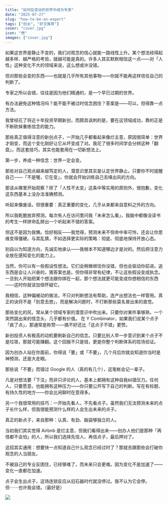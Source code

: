 ```yaml
---
title: "如何在变动的世界中成为专家"
date: "2025-07-27"
slug: "how-to-be-an-expert"
tags: ["创业", "好文推荐"]
cover: "cover.jpg"
icon: "😎"
images: ["cover.jpg"]
---
```

如果这世界是静止不变的，我们对观念的信心就能一路线性上升。某个想法经得起越多样、越严格的考验，就越可能是真的。许多人其实默默相信这一点——对「人性」这种变化不大的领域来说，这么想或许没错。



但对那些会变的东西——也就是几乎所有其他事物——你就不能再这样信任自己的判断了。



专家之所以会错，往往是因为他们精通的，是一个早已过期的世界。



有办法避免这种情况吗？能不能不被过时信念困住？答案是——可以，但得靠一点方法。



我曾经花了将近十年投资早期新创，而颇具讽刺的是，要在这领域成功，靠的正是不断砍掉重练信念的能力。



那些真正值得注意的新创点子，一开始几乎都看起来像烂主意，原因很简单：世界才刚变，而这个变化刚好让它从坏变成了对。我花了很多时间学会分辨这种「翻盘」，而这套技巧，其实也能套用在一切新想法上。



第一步，养成一种信念：世界一定会变。



那些对自己观点越来越笃定的人，潜意识里其实是认定世界静止。只要你不时提醒自己——「不是喔，它在变」，你就会开始训练自己去嗅出风的方向。



那该从哪里开始观察？除了「人性不太变」这条中等实用的原则外，很抱歉，变化这东西基本上没办法准确预测。



听起来像废话，但很重要：真正重要的变化，几乎从来都来自意料之外的方向。



所以我乾脆放弃预测。每次有人在访问里问我「未来怎么看」，我脑中都像没读书的考生一样拼命乱掰出一个听起来不错的答案。



但这不是因为我懒。恰好相反——我觉得，预测未来不但命中率可怜，还会让你思维变得僵硬。与其乱猜，不如选择更实际的策略：彻底、彻底地保持开放心态。



别自以为知道方向，先诚实地承认——我根本不知道哪边才是对的。然后把注意力全放在感知变化的能力上。



当然，你可以有一些假设性想法。它们会稍微绑住你没错，但也会驱动你前进。追东西是会让人兴奋的，猜答案也是。但你得非常有纪律，不让这些假设变成执念。
一旦别人开始把某个想法跟你绑在一起，那个想法就更可能变成你想相信的东西——这时你就该加倍怀疑它。



我相信，这种偏被动的做法，不只对判断想法有帮助，连产出想法也一样管用。真正的诀窍不是「刻意去想」，而是解决问题时，不打断那些莫名冒出来的直觉。



那些变化的风，常从某个领域专家的潜意识中吹出来。只要你对某件事够熟，一个突然跳出来的怪念头，几乎都有价值。
在 Y Combinator，如果我们说某个点子「疯了点」，那通常是称赞——搞不好还比「这点子不错」更赞。



新创投资人有极高的动机要刷新自己的信念。只要比别人早一步意识到某个点子不是垃圾，那就可能赚翻。这个回报不只是钱，更是你整个判断体系的现场验证。



因为创办人站在你面前，你得说「要」或「不要」，几个月后你就会知道你当时是神预测，还是大走眼。



那些说「不要」而错过 Google 的人（真的有几个），这笔帐会记一辈子。



凡是对想法要「下注」而非只评论的人，基本上都拥有这种自我纠错压力。任何人，只要愿意，也能拥有这种压力——你只要公开写下自己的判断。写在有标题、有持久性的地方——你会比闲聊时在意得多。



另一个我很常用的技巧：一开始先看人，不先看点子。虽然我们无法预测未来的点子长什么样，但我很能预测什么样的人会生出未来的点子。



真正的新点子，来自那种：认真、有劲、脑袋够独立的人。



当初我们其实觉得 Airbnb 是烂主意，但我们看得出来——创办人他们是那种「再怪都不会怕」的人，所以我们选择先信人、再信点子，最后押对了。



这招其实通用：想要快一点知道自己什么观念已经过时了？那就去跟那些会打破你观念的人当朋友。



不被自己的专业反困住，已经够难了，而未来只会更难。因为变化不是加速了——变化一直都在加速。



点子会生出点子，这场连锁反应从旧石器时代就没停过。我不认为它会停。
但⋯⋯也许我会错。（最好是）




![](https://prod-files-secure.s3.us-west-2.amazonaws.com/112d0858-5090-4d34-a606-b75eb8d65fd2/46476355-9cf3-4e99-9b7a-3531bc426380/1000202064.png?X-Amz-Algorithm=AWS4-HMAC-SHA256&X-Amz-Content-Sha256=UNSIGNED-PAYLOAD&X-Amz-Credential=ASIAZI2LB466UTSS7OCD%2F20250825%2Fus-west-2%2Fs3%2Faws4_request&X-Amz-Date=20250825T122727Z&X-Amz-Expires=3600&X-Amz-Security-Token=IQoJb3JpZ2luX2VjEAQaCXVzLXdlc3QtMiJHMEUCIDFl2tCa%2BIs7gIWbiF5yTusAljUUkPfr%2Fo7op9EuQULwAiEA8GIJ%2BH9%2BWUzSLjPDGnVOHENLLWQ3hgWYTTXlIcHUaMAq%2FwMIXRAAGgw2Mzc0MjMxODM4MDUiDNaqXJcQ8JiEAD2LISrcA87MT3C0u8w%2BRvvOkPd24lbui%2BxpM3Dyc4ozMDmOzzfOx1IHGWVKRsQnqtFyqnYtO0De5178u5WPkDbwHBiKd1%2Fd3K6QJX04s7kpQ4kIm9t%2BBxq9X1wQTsXo%2B5dzQAfytlsWO1jHT77qfDkFLwKR0BcpiouufWxDCiofgHkWfTZ0EBuSs1p3TTgCMHRknE9q7zSkPm3wYyTQjdgEMZ3R7famYm0YAs1VVqMaZO45h46xtIDUd7aZ3vW37KWNZk9qkt%2BSsyO9fSncu9LCsMzcvoEBUAhsmu2GFqlo6SfdfticZH%2B8RUGPhVzdfQJPNn1n3TNIhQOouIzvqNp3u%2FQzQQMVzS8Qyiz53epReCfTIb7I3uCesAn2di4wPui5sxoVCq%2BknLjmbE%2Bh5hKT2SVXAhCz4eq6RMVavYleqn003YnfHmPy%2Bxu7jEEGKXNQXpLsaQDZ4iaUW9oAaVsAbR17n7OJp%2Bd3qg0%2FKPpAY1fQ2zzF3jf9pP65hneM1QBYae5XDffi8VtAT8qeN2eJDdRgmB3vR1L5xOsYjySvfA8nTZb6hja2K4H9TkIiBDlNQs95iLxaWX3g%2BFw0VFgbKyKGfZUcWDKUtQFk3rsYtB0oRbocLOkSLBKpHE1lSmD1MIGoscUGOqUBGV0ssdPsuvAFXdReaWI162lOPPo6eKCeqn4C9%2FTfnsPXc4pqoAv6aPiZtJT8cdqlO1aPEEs6k2fxYJiNBH3FLsms08JeXVKRX79wko09DmK3IAcYb5WbveI78jq8TthiYJ6AY7c0hxTnUkXj2TnHBfdiFDQGcfuDK1h77%2B4mRIPne393t%2BN%2FSgdQp%2BjtcaURpKL8Xzu%2BPwngpOnEV6aLPsch%2BRhP&X-Amz-Signature=0ca3b3617482f55fe3fa4c17e312c266b8bb287ebbaf0e8a089e481ef188fb43&X-Amz-SignedHeaders=host&x-amz-checksum-mode=ENABLED&x-id=GetObject)


